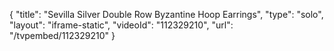 {
    "title": "Sevilla Silver Double Row Byzantine Hoop Earrings",
    "type": "solo",
    "layout": "iframe-static",
    "videoId": "112329210",
    "url": "\/tvpembed\/112329210"
}